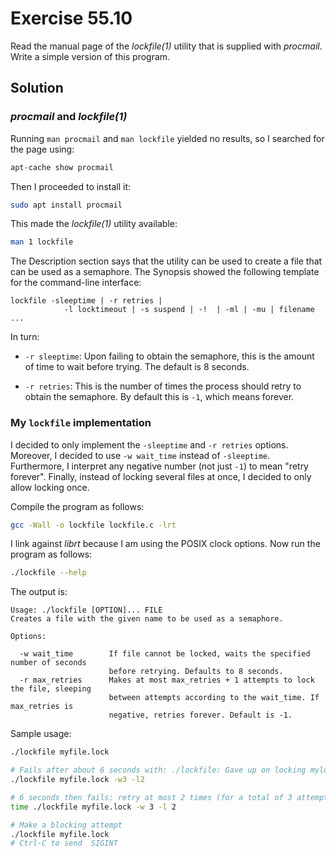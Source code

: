 # Exercise 55.10

Read the manual page of the *lockfile(1)* utility that is supplied with *procmail*.
Write a simple version of this program.

## Solution

### *procmail* and *lockfile(1)*

Running `man procmail` and `man lockfile` yielded no results, so I searched
for the page using:

```bash
apt-cache show procmail
```

Then I proceeded to install it:

```bash
sudo apt install procmail
```

This made the *lockfile(1)* utility available:

```bash
man 1 lockfile
```

The Description section says that the utility can be used to create a file that can be used
as a semaphore. The Synopsis showed the following template for the command-line interface:

```
lockfile -sleeptime | -r retries |
            -l locktimeout | -s suspend | -!  | -ml | -mu | filename ...
```

In turn:

- `-r sleeptime`: Upon failing to obtain the semaphore, this is the amount of time to wait before trying.
The default is 8 seconds.

- `-r retries`: This is the number of times the process should retry to obtain the semaphore. By default
this is `-1`, which means forever.

### My `lockfile` implementation

I decided to only implement the `-sleeptime` and `-r retries` options. Moreover, I decided to  use `-w wait_time`
instead of `-sleeptime`. Furthermore, I interpret any negative number (not just `-1`) to mean "retry forever".
Finally, instead of locking several files at once, I decided to only allow locking once.

Compile the program as follows:

```bash
gcc -Wall -o lockfile lockfile.c -lrt
```

I link against *librt* because I am using the POSIX clock options. Now run the program as follows:

```bash
./lockfile --help
```

The output is:

```
Usage: ./lockfile [OPTION]... FILE
Creates a file with the given name to be used as a semaphore.

Options:

  -w wait_time        If file cannot be locked, waits the specified number of seconds
                      before retrying. Defaults to 8 seconds.
  -r max_retries      Makes at most max_retries + 1 attempts to lock the file, sleeping
                      between attempts according to the wait_time. If max_retries is
                      negative, retries forever. Default is -1.
```

Sample usage:

```bash
./lockfile myfile.lock

# Fails after about 6 seconds with: ./lockfile: Gave up on locking mylock
./lockfile myfile.lock -w3 -l2

# 6 seconds then fails: retry at most 2 times (for a total of 3 attempts), waiting 3 seconds in between.
time ./lockfile myfile.lock -w 3 -l 2

# Make a blocking attempt
./lockfile myfile.lock
# Ctrl-C to send  SIGINT
```
